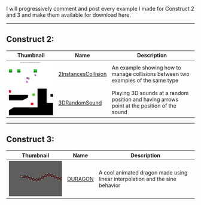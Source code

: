 I will progressively comment and post every example I made for Construct 2 and 3 and make them available for download here.

***
[C2-1]: ./construct2/2InstancesCollision.capx
[C2-2]: ./construct2/3DRandomSound.capx



## Construct 2:

| Thumbnail  |Name | Description  | 
|---|---|---|
| <img src="./thumbnails/2InstancesCollision.png" alt="2InstancesCollision" width="250"/> | [2InstancesCollision][C2-1]  | An example showing how to manage collisions between two examples of the same type |
| <img src="./thumbnails/3DRandomSound.png" alt="3DRandomSound" width="250"/> | [3DRandomSound][C2-2]  | Playing 3D sounds at a random position and having arrows point at the position of the sound |

***

[C3-1]: ./construct3/DURAGON.c3p

## Construct 3:

| Thumbnail  | Name | Description  | 
|---|---|---|
| <img src="./thumbnails/DURAGON.png" alt="DURAGON" width="250"/> | [DURAGON][C3-1]  | A cool animated dragon made using linear interpolation and the sine behavior |
